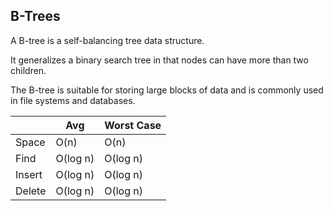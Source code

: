 ## B-Trees

A B-tree is a self-balancing tree data structure.

It generalizes a binary search tree in that nodes can have more than two children.

The B-tree is suitable for storing large blocks of data and is commonly used in file systems and databases.


|   	 |   Avg	 | Worst Case  	|
|---	 |---     	 |---	        |
| Space  | O(n)      | O(n)         |
| Find   | O(log n)  | O(log n)     |
| Insert | O(log n)  | O(log n)     |
| Delete | O(log n)  | O(log n)     |
